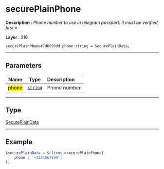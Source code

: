 # securePlainPhone

**Description** : *Phone number to use in telegram passport: it must be verified, first &raquo;*

**Layer** : 216

```tl
securePlainPhone#7d6099dd phone:string = SecurePlainData;
```

---

## Parameters

| Name | Type | Description |
| :---: | :---: | :--- |
| <mark>phone</mark> | [`string`](type/string) | Phone number |

---

## Type

[SecurePlainData](type/SecurePlainData)

---

## Example

```php
$securePlainData = $client->securePlainPhone(
	phone : '+1234567890',
);
```